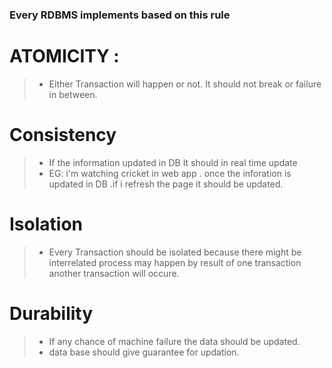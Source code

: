 ### Every RDBMS implements based on this rule
# ATOMICITY :
  > - Either Transaction will happen or not. It should not break or failure in between.
# Consistency
  > - If the information updated in DB It should in real time update
  >  - EG: i'm watching cricket in web app . once the inforation is updated in DB .if i refresh the page it should be updated.
 # Isolation 
  > - Every Transaction should be isolated because there might be interrelated process may happen by result of one transaction another transaction will occure.
 # Durability 
  > - If any chance of machine failure the data should be updated.
  > - data base should give guarantee for updation.
